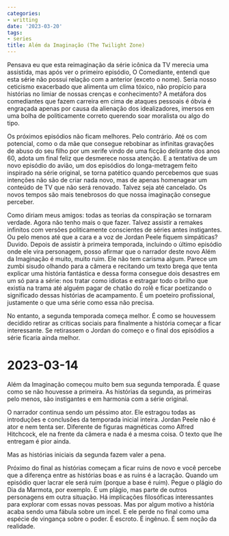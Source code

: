 ```yaml
---
categories:
- writting
date: '2023-03-20'
tags:
- series
title: Além da Imaginação (The Twilight Zone)
---
```


Pensava eu que esta reimaginação da série icônica da TV merecia uma assistida, mas após ver o primeiro episódio, O Comediante, entendi que esta série não possui relação com a anterior (exceto o nome). Seria nosso ceticismo exacerbado que alimenta um clima tóxico, não propício para histórias no limiar de nossas crenças e conhecimento? A metáfora dos comediantes que fazem carreira em cima de ataques pessoais é óbvia é engraçada apenas por causa da alienação dos idealizadores, imersos em uma bolha de politicamente correto querendo soar moralista ou algo do tipo.

Os próximos episódios não ficam melhores. Pelo contrário. Até os com potencial, como o da mãe que consegue rebobinar as infinitas gravações de abuso do seu filho por um xerife vindo de uma ficção delirante dos anos 60, adota um final feliz que desmerece nossa atenção. E a tentativa de um novo episódio do avião, um dos episódios do longa-metragem feito inspirado na série original, se torna patético quando percebemos que suas intenções não são de criar nada novo, mas de apenas homenagear um conteúdo de TV que não será renovado. Talvez seja até cancelado. Os novos tempos são mais tenebrosos do que nossa imaginação consegue perceber.

Como diriam meus amigos: todas as teorias da conspiração se tornaram verdade. Agora não tenho mais o que fazer. Talvez assistir a remakes infinitos com versões politicamente conscientes de séries antes instigantes. Ou pelo menos até que a cara e a voz de Jordan Peele fiquem simpáticas? Duvido. Depois de assistir à primeira temporada, incluindo o último episódio onde ele vira personagem, posso afirmar que o narrador deste novo Além da Imaginação é muito, muito ruim. Ele não tem carisma algum. Parece um zumbi sisudo olhando para a câmera e recitando um texto brega que tenta explicar uma história fantástica e dessa forma consegue dois desastres em um só para a série: nos tratar como idiotas e estragar todo o brilho que existia na trama até alguém pagar de chatão do rolê e ficar poetizando o significado dessas histórias de acampamento. É um poeteiro profissional, justamente o que uma série como essa não precisa.

No entanto, a segunda temporada começa melhor. É como se houvessem decidido retirar as críticas sociais para finalmente a história começar a ficar interessante. Se retirassem o Jordan do começo e o final dos episódios a série ficaria ainda melhor.

# 2023-03-14

Além da Imaginação começou muito bem sua segunda temporada. É quase como se não houvesse a primeira. As histórias da segunda, as primeiras pelo menos, são instigantes e em harmonia com a série original.

O narrador continua sendo um péssimo ator. Ele estragou todas as introduções e conclusões da temporada inicial inteira. Jordan Peele não é ator e nem tenta ser. Diferente de figuras magnéticas como Alfred Hitchcock, ele na frente da câmera e nada é a mesma coisa. O texto que lhe entregam é pior ainda.

Mas as histórias iniciais da segunda fazem valer a pena.

Próximo do final as histórias começam a ficar ruins de novo e você percebe que a diferença entre as histórias boas e as ruins é a lacração. Quando um episódio quer lacrar ele será ruim (porque a base é ruim). Pegue o plágio do Dia da Marmota, por exemplo. É um plágio, mas parte de outros personagens em outra situação. Há implicações filosóficas interessantes para explorar com essas novas pessoas. Mas por algum motivo a história acaba sendo uma fábula sobre um incel. E ele perde no final como uma espécie de vingança sobre o poder. É escroto. É ingênuo. É sem noção da realidade.